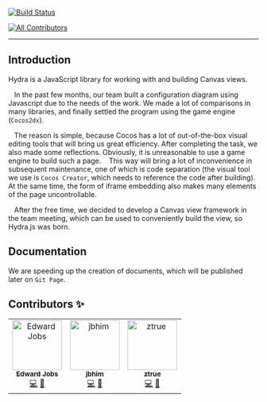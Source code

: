 [![Build Status](https://www.travis-ci.org/disver/hydrajs-maler.svg?branch=master)](https://www.travis-ci.org/disver/hydrajs-maler)

<!-- ALL-CONTRIBUTORS-BADGE:START - Do not remove or modify this section -->
[![All Contributors](https://img.shields.io/badge/all_contributors-3-orange.svg?style=flat-square)](#contributors-)
<!-- ALL-CONTRIBUTORS-BADGE:END -->




***

## Introduction

Hydra is a JavaScript library for working with and building Canvas views.

   In the past few months, our team built a configuration diagram using Javascript due to the needs of the work.
We made a lot of comparisons in many libraries, and finally settled the program using the game engine (`Cocos2dx`).

   The reason is simple, because Cocos has a lot of out-of-the-box visual editing tools that will bring us great efficiency.
After completing the task, we also made some reflections. Obviously, it is unreasonable to use a game engine to build such a page.
   This way will bring a lot of inconvenience in subsequent maintenance, one of which is code separation (the visual tool we use is `Cocos Creator`, which needs to reference the code after building).
At the same time, the form of iframe embedding also makes many elements of the page uncontrollable.

   After the free time, we decided to develop a Canvas view framework in the team meeting, which can be used to conveniently build the view, so Hydra.js was born.

## Documentation

We are speeding up the creation of documents, which will be published later on `Git Page`.

## Contributors ✨

<!-- ALL-CONTRIBUTORS-LIST:START - Do not remove or modify this section -->
<!-- prettier-ignore-start -->
<!-- markdownlint-disable -->
<table>
  <tr>
    <td align="center"><a href="https://github.com/4everlynn"><img src="https://avatars1.githubusercontent.com/u/31912843?v=4" width="100px;" alt="Edward Jobs"/><br /><sub><b>Edward Jobs</b></sub></a><br /><a href="https://github.com/DISVER/@hydrajs/maler/commits?author=4everlynn" title="Code">💻</a> <a href="https://github.com/DISVER/@hydrajs/maler/commits?author=4everlynn" title="Documentation">📖</a></td>
    <td align="center"><a href="https://github.com/jbhim"><img src="https://avatars1.githubusercontent.com/u/31913489?v=4" width="100px;" alt="jbhim"/><br /><sub><b>jbhim</b></sub></a><br /><a href="https://github.com/DISVER/@hydrajs/maler/commits?author=jbhim" title="Code">💻</a> <a href="https://github.com/DISVER/@hydrajs/maler/commits?author=jbhim" title="Documentation">📖</a></td>
    <td align="center"><a href="https://github.com/RookieEngineerG"><img src="https://avatars3.githubusercontent.com/u/41447331?v=4" width="100px;" alt="ztrue"/><br /><sub><b>ztrue</b></sub></a><br /><a href="https://github.com/DISVER/@hydrajs/maler/commits?author=RookieEngineerG" title="Code">💻</a> <a href="https://github.com/DISVER/@hydrajs/maler/commits?author=RookieEngineerG" title="Documentation">📖</a></td>
  </tr>
</table>

<!-- markdownlint-enable -->
<!-- prettier-ignore-end -->
<!-- ALL-CONTRIBUTORS-LIST:END -->
